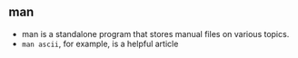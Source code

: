 ## man
- man is a standalone program that stores manual files on various topics.
- `man ascii`, for example, is a helpful article
